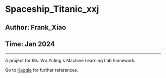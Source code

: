 # Spaceship_Titanic_xxj

## Author: Frank_Xiao

## Time: Jan 2024

---

A project for Ms. Wu Yuting's Machine Learning Lab homework.

Go to [Kaggle](https://www.kaggle.com/competitions/spaceship-titanic/data) for further references.